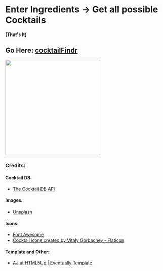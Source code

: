 
# Enter Ingredients -> Get all possible Cocktails
#### (That's It)

## Go Here: <a href = "https://cocktailfindr.netlify.app/">cocktailFindr</a>

<img src="./cocktailapp-smaller.gif" width="300" />




### Credits:

####	Cocktail DB:
- <a href="https://www.thecocktaildb.com/api.php" target="_blank">The Cocktail DB API</a>
	
####	Images:
- <a href="http://unsplash.com" target="_blank">Unsplash</a>

####	Icons:
- <a href="http://fontawesome.io" target="_blank">Font Awesome</a>
- <a href="https://www.flaticon.com/free-icons/cocktail" title="cocktail icons">Cocktail icons created by Vitaly Gorbachev - Flaticon</a>

####	Template and Other:
- <a href="http://html5up.net" target="_blank">AJ at HTML5Up | Eventually Template</a>
